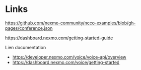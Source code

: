 # Links

https://github.com/nexmo-community/ncco-examples/blob/gh-pages/conference.json

https://dashboard.nexmo.com/getting-started-guide

Lien documentation

- https://developer.nexmo.com/voice/voice-api/overview
- https://dashboard.nexmo.com/voice/getting-started
